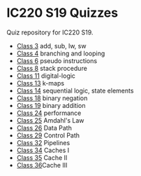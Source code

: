 # IC220 S19 Quizzes 

Quiz repository for IC220 S19.

* [Class 3](/quizzes/03-Add-Sub-Load-Store.txt) add, sub, lw, sw 
* [Class 4](/quizzes/04-indexing-looping.txt) branching and looping
* [Class 6](/quizzes/06-pseudo-instructions.txt) pseudo instructions
* [Class 8](/quizzes/08-stack-procedure.txt) stack procedure
* [Class 11](/quizzes/11-digital-logic.txt) digital-logic
* [Class 13](/quizzes/13-k-maps.txt) k-maps
* [Class 14](/quizzes/14-seq-logic.txt) sequential logic, state elements
* [Class 18](/quizzes/18-negation.txt) binary negation
* [Class 19](/quizzes/19-arithmetic.txt) binary addition
* [Class 24](/quizzes/24-performance.txt) performance
* [Class 25](/quizzes/25-amdahls.txt) Amdahl's Law
* [Class 26](/quizzes/26-data-path.txt) Data Path
* [Class 29](/quizzes/29-control-path.txt) Control Path
* [Class 32](/quizzes/32-Pipeline-II.txt) Pipelines
* [Class 34](/quizzes/34-Cache.txt) Caches I
* [Class 35](/quizzes/35-Cache-II.txt) Cache II
* [Class 36](/quizzes/36-Cache-III.txt)Cache III 
